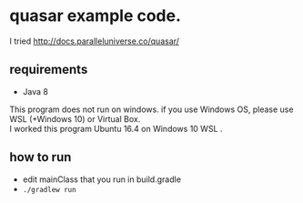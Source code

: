 # quasar example code.

I tried  http://docs.paralleluniverse.co/quasar/

## requirements

+ Java 8

This program does not run on windows. if you use Windows OS, please use WSL (+Windows 10) or Virtual Box.  
I worked this program  Ubuntu 16.4 on Windows 10 WSL .

## how to run

+ edit mainClass that you run in build.gradle 
+ `./gradlew run`

